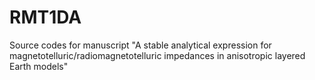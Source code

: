 # RMT1DA
Source codes for manuscript "A stable analytical expression for magnetotelluric/radiomagnetotelluric impedances in anisotropic layered Earth models"
